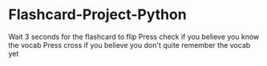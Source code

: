 # Flashcard-Project-Python
Wait 3 seconds for the flashcard to flip
Press check if you believe you know the vocab
Press cross if you believe you don't quite remember the vocab yet

